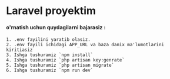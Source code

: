 # Laravel proyektim
#### o'rnatish uchun quydagilarni bajarasiz :
    1. .env fayilini yaratib olasiz.  
    2. .env fayili ichidagi APP_URL va baza danix ma'lumotlarini kiritiasiz
    3. Ishga tushuramiz `npm install`
    4. Ishga tushuramiz `php artisan key:genrate`
    5. Ishga tushuramiz `php artisan migrate`
    6. Ishga tushuramiz `npm run dev`
